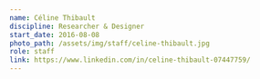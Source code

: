 ```yaml
---
name: Céline Thibault
discipline: Researcher & Designer
start_date: 2016-08-08
photo_path: /assets/img/staff/celine-thibault.jpg
role: staff
link: https://www.linkedin.com/in/celine-thibault-07447759/
---
```

